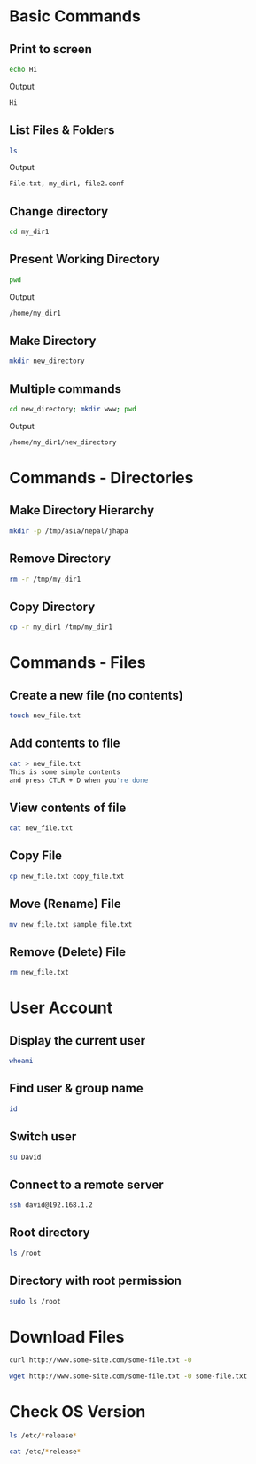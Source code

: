 # Basic Commands

## Print to screen
````bash
echo Hi  
 ````
 Output
 ````bash
Hi  
 ````
## List Files & Folders
````bash
ls
````
 Output
 ````bash
 File.txt, my_dir1, file2.conf
````
## Change directory
````bash
cd my_dir1
````
## Present Working Directory
````bash
pwd
````
Output
````bash
/home/my_dir1
````
## Make Directory
````bash
mkdir new_directory
````
## Multiple commands
````bash
cd new_directory; mkdir www; pwd
````
Output
````bash
/home/my_dir1/new_directory
````

# Commands - Directories

## Make Directory Hierarchy
````bash
mkdir -p /tmp/asia/nepal/jhapa
````
## Remove Directory
````bash
rm -r /tmp/my_dir1
````
## Copy Directory
````bash
cp -r my_dir1 /tmp/my_dir1
````

# Commands - Files

## Create a new file (no contents)
````bash
touch new_file.txt
````
## Add contents to file
````bash
cat > new_file.txt
This is some simple contents
and press CTLR + D when you're done
````
## View contents of file
````bash
cat new_file.txt
````
## Copy File
````bash
cp new_file.txt copy_file.txt
````
## Move (Rename) File
````bash
mv new_file.txt sample_file.txt
````
## Remove (Delete) File
````bash
rm new_file.txt
````

# User Account

## Display the current user
````bash
whoami
````
## Find user & group name
````bash
id
````
## Switch user
````bash
su David
````
## Connect to a remote server
````bash
ssh david@192.168.1.2
````
## Root directory
````bash
ls /root
````
## Directory with root permission
````bash
sudo ls /root
````

# Download Files

````bash
curl http://www.some-site.com/some-file.txt -0
````

````bash
wget http://www.some-site.com/some-file.txt -0 some-file.txt
````

# Check OS Version

````bash
ls /etc/*release*
````

````bash
cat /etc/*release*
````








